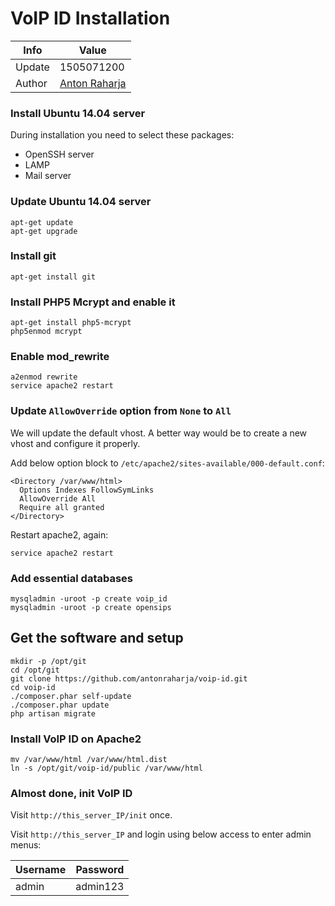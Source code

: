 # VoIP ID Installation

Info   | Value
------ | -----
Update | 1505071200
Author | [Anton Raharja](http://antonraharja.com)

### Install Ubuntu 14.04 server

During installation you need to select these packages:

- OpenSSH server
- LAMP
- Mail server

### Update Ubuntu 14.04 server

```
apt-get update
apt-get upgrade
```

### Install git

```
apt-get install git
```

### Install PHP5 Mcrypt and enable it

```
apt-get install php5-mcrypt
php5enmod mcrypt
```

### Enable mod_rewrite

```
a2enmod rewrite
service apache2 restart
```

### Update `AllowOverride` option from `None` to `All`

We will update the default vhost. A better way would be to create a new vhost and configure it properly.

Add below option block to `/etc/apache2/sites-available/000-default.conf`:

```
<Directory /var/www/html>
  Options Indexes FollowSymLinks
  AllowOverride All
  Require all granted
</Directory>
```

Restart apache2, again:

```
service apache2 restart
```

### Add essential databases

```
mysqladmin -uroot -p create voip_id
mysqladmin -uroot -p create opensips
```

## Get the software and setup

```
mkdir -p /opt/git
cd /opt/git
git clone https://github.com/antonraharja/voip-id.git
cd voip-id
./composer.phar self-update
./composer.phar update
php artisan migrate
```

### Install VoIP ID on Apache2

```
mv /var/www/html /var/www/html.dist
ln -s /opt/git/voip-id/public /var/www/html
```

### Almost done, init VoIP ID

Visit `http://this_server_IP/init` once.

Visit `http://this_server_IP` and login using below access to enter admin menus:

Username | Password
-------- | --------
admin    | admin123
